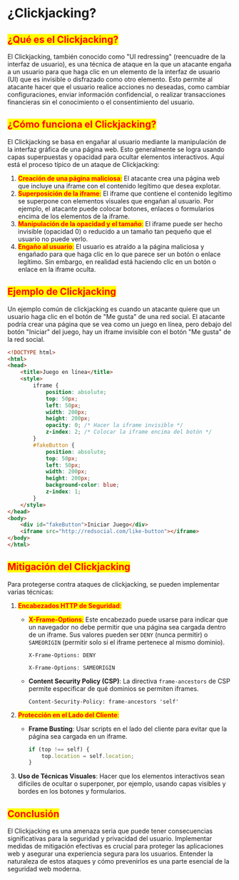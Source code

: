 # ¿Clickjacking?

## <mark style="color:red;">¿Qué es el Clickjacking?</mark>

El Clickjacking, también conocido como "UI redressing" (reencuadre de la interfaz de usuario), es una técnica de ataque en la que un atacante engaña a un usuario para que haga clic en un elemento de la interfaz de usuario (UI) que es invisible o disfrazado como otro elemento. Esto permite al atacante hacer que el usuario realice acciones no deseadas, como cambiar configuraciones, enviar información confidencial, o realizar transacciones financieras sin el conocimiento o el consentimiento del usuario.

## <mark style="color:red;">¿Cómo funciona el Clickjacking?</mark>

El Clickjacking se basa en engañar al usuario mediante la manipulación de la interfaz gráfica de una página web. Esto generalmente se logra usando capas superpuestas y opacidad para ocultar elementos interactivos. Aquí está el proceso típico de un ataque de Clickjacking:

1. <mark style="color:red;">**Creación de una página maliciosa**</mark><mark style="color:red;">:</mark> El atacante crea una página web que incluye una iframe con el contenido legítimo que desea explotar.
2. <mark style="color:red;">**Superposición de la iframe**</mark><mark style="color:red;">:</mark> El iframe que contiene el contenido legítimo se superpone con elementos visuales que engañan al usuario. Por ejemplo, el atacante puede colocar botones, enlaces o formularios encima de los elementos de la iframe.
3. <mark style="color:red;">**Manipulación de la opacidad y el tamaño**</mark><mark style="color:red;">:</mark> El iframe puede ser hecho invisible (opacidad 0) o reducido a un tamaño tan pequeño que el usuario no puede verlo.
4. <mark style="color:red;">**Engaño al usuario**</mark><mark style="color:red;">:</mark> El usuario es atraído a la página maliciosa y engañado para que haga clic en lo que parece ser un botón o enlace legítimo. Sin embargo, en realidad está haciendo clic en un botón o enlace en la iframe oculta.

## <mark style="color:red;">Ejemplo de Clickjacking</mark>

Un ejemplo común de clickjacking es cuando un atacante quiere que un usuario haga clic en el botón de "Me gusta" de una red social. El atacante podría crear una página que se vea como un juego en línea, pero debajo del botón "Iniciar" del juego, hay un iframe invisible con el botón "Me gusta" de la red social.

```html
<!DOCTYPE html>
<html>
<head>
    <title>Juego en línea</title>
    <style>
        iframe {
            position: absolute;
            top: 50px;
            left: 50px;
            width: 200px;
            height: 200px;
            opacity: 0; /* Hacer la iframe invisible */
            z-index: 2; /* Colocar la iframe encima del botón */
        }
        #fakeButton {
            position: absolute;
            top: 50px;
            left: 50px;
            width: 200px;
            height: 200px;
            background-color: blue;
            z-index: 1;
        }
    </style>
</head>
<body>
    <div id="fakeButton">Iniciar Juego</div>
    <iframe src="http://redsocial.com/like-button"></iframe>
</body>
</html>
```

## <mark style="color:red;">Mitigación del Clickjacking</mark>

Para protegerse contra ataques de clickjacking, se pueden implementar varias técnicas:

1. <mark style="color:red;">**Encabezados HTTP de Seguridad**</mark><mark style="color:red;">:</mark>
   *   <mark style="color:red;">**X-Frame-Options**</mark><mark style="color:red;">:</mark> Este encabezado puede usarse para indicar que un navegador no debe permitir que una página sea cargada dentro de un iframe. Sus valores pueden ser `DENY` (nunca permitir) o `SAMEORIGIN` (permitir solo si el iframe pertenece al mismo dominio).

       ```http
       X-Frame-Options: DENY
       ```

       ```http
       X-Frame-Options: SAMEORIGIN
       ```
   *   **Content Security Policy (CSP)**: La directiva `frame-ancestors` de CSP permite especificar de qué dominios se permiten iframes.

       ```http
       Content-Security-Policy: frame-ancestors 'self'
       ```
2. <mark style="color:red;">**Protección en el Lado del Cliente**</mark><mark style="color:red;">:</mark>
   *   **Frame Busting**: Usar scripts en el lado del cliente para evitar que la página sea cargada en un iframe.

       ```javascript
       if (top !== self) {
           top.location = self.location;
       }
       ```
3. **Uso de Técnicas Visuales**: Hacer que los elementos interactivos sean difíciles de ocultar o superponer, por ejemplo, usando capas visibles y bordes en los botones y formularios.

## <mark style="color:red;">Conclusión</mark>

El Clickjacking es una amenaza seria que puede tener consecuencias significativas para la seguridad y privacidad del usuario. Implementar medidas de mitigación efectivas es crucial para proteger las aplicaciones web y asegurar una experiencia segura para los usuarios. Entender la naturaleza de estos ataques y cómo prevenirlos es una parte esencial de la seguridad web moderna.
